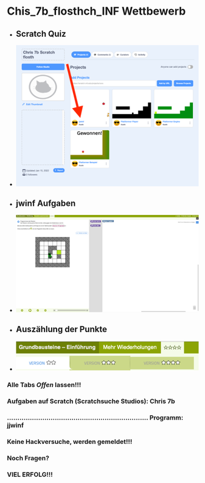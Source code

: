 # Chis_7b_flosthch_INF Wettbewerb

* ## Scratch Quiz
*    ![jjwinf](/jjwinf.png)
* ## jwinf Aufgaben
*    ![jwinf](/jwinf.png)
* ## Auszählung der Punkte
*    ![jwinf](/punkte.png)



### Alle Tabs _Offen_ lassen!!!



### Aufgaben auf Scratch (Scratchsuche Studios): Chris 7b
### .................................................................... Programm: jjwinf



### Keine Hackversuche, werden gemeldet!!!



### Noch Fragen?



### VIEL ERFOLG!!!
